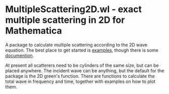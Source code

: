 
# MultipleScattering2D.wl - exact multiple scattering in 2D for Mathematica

A package to calculate multiple scattering according to the 2D wave equation. The best place to get started is [examples](https://github.com/arturgower/MultipleScattering-Mathematica/tree/master/examples), though there is some 
[documention](https://github.com/arturgower/MultipleScattering-Mathematicatree/master//Readme.pdf).

At present all scatterers need to be cylinders of the same size, but can be placed anywhere. The incident wave can be anything, but the default for the package is the 2D green's function. There are functions to calculate the total wave in frequency and time, together with examples on how to plot them.


